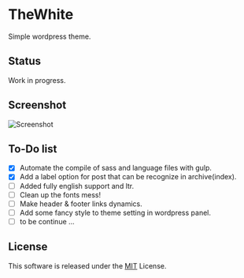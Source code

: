 # TheWhite

Simple wordpress theme.

## Status

Work in progress.

## Screenshot
![Screenshot](https://raw.githubusercontent.com/TheYahya/thewhite/master/screenshot.png)

## To-Do list

- [x] Automate the compile of sass and language files with gulp.
- [x] Add a label option for post that can be recognize in archive(index).
- [ ] Added fully english support and ltr.
- [ ] Clean up the fonts mess!
- [ ] Make header & footer links dynamics.
- [ ] Add some fancy style to theme setting in wordpress panel.
- [ ] to be continue ...

## License

This software is released under the [MIT](https://github.com/TheYahya/thewhite/blob/master/LICENSE) License.

